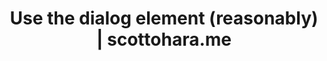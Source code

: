 ---
layout: bookmark
title: Use the dialog element (reasonably) | scottohara.me
tags:
  - Bookmarks
  - Accessibility
  - HTML
created: '2023-04-15T07:39:46.165Z'
link: https://www.scottohara.me/blog/2023/01/26/use-the-dialog-element.html
id: 557827232
excerpt: >-
  Today, the HTML specification landed a very important change to the dialog
  element.  One that resolves a multi-year discussion on how the dialog element
  shou...
highlights:
  - >-
    People have a long history of taking elements/components that were intended
    for specific use cases, and then stressing them to their limit to fit their
    use case.
---